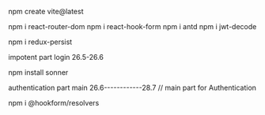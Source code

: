 <!-- Project start -->

npm create vite@latest

<!-- install react router and  react hukFrom and antd -->

npm i react-router-dom
npm i react-hook-form
npm i antd
npm i jwt-decode

<!-- create verify token -->

npm i redux-persist

<!-- install redux  -->

impotent part login 26.5-26.6

<!-- sonner lading  spinar -->

npm install sonner

authentication part main 26.6------------28.7 // main part for Authentication

<!-- validation check  -->

npm i @hookform/resolvers

<!-- end project -->
<!-- end project -->
